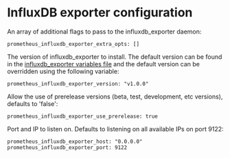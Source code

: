 # InfluxDB exporter configuration

An array of additional flags to pass to the influxdb_exporter daemon:

    prometheus_influxdb_exporter_extra_opts: []

The version of influxdb_exporter to install. The default version can be found in the [influxdb_exporter variables file](../vars/software/influxdb_exporter.yml) and the default version can be overridden using the following variable:

    prometheus_influxdb_exporter_version: "v1.0.0"

Allow the use of prerelease versions (beta, test, development, etc versions), defaults to 'false':

    prometheus_influxdb_exporter_use_prerelease: true

Port and IP to listen on. Defaults to listening on all available IPs on port 9122:

    prometheus_influxdb_exporter_host: "0.0.0.0"
    prometheus_influxdb_exporter_port: 9122
